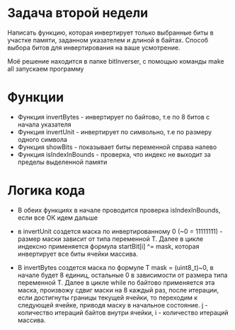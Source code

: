 # Задача второй недели
Написать функцию, которая инвертирует только выбранные биты в участке памяти, 
заданном указателем и длиной в байтах. 
Способ выбора битов для инвертирования на ваше усмотрение.

Моё решение находится в папке bitInverser, 
c помощью команды make all запускаем программу

# Функции
- Функция invertBytes  - инвертирует по байтово, т.е по 8 битов с начала указателя
- Функция invertUnit  - инвертирует по символьно, т.е по размеру одного символа
- Функция showBits - показывает биты переменной справа налево
- Функция isIndexInBounds - проверка, что индекс не выходит за пределы выделенной памяти
# Логика кода

* В обеих функциях в начале проводится проверка isIndexInBounds, если все ОК идем дальше

* в invertUnit создется маска по инвертированному 0 (~0 = 11111111) - размер маски зависит от типа переменной Т. Далее в цикле индексно применяется формула startBit[i] ^= mask, которая инвертирует все биты ячейки массива.

* В invertBytes создется маска по формуле T mask = (uint8_t)~0, в начале будет 8 единиц, остальные 0 в зависимости от размера типа переменной Т. 
Далее в цикле while по байтово применяется эта маска, произвожу сдвиг маски на 8 каждый раз, после итерации, если достигнуты границы текущей ячейки, то переходим к следующей ячейке, приводя маску в начальное состояние. j - количество итераций байтов внутри ячейки, i - количество итераций массива.